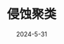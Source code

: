 ---
title: "侵蚀聚类"
collection: publications
permalink: /publication/paper-18_erosion_clustering
date: 2024-5-31
venue: '电子学报'
link: 'https://www.ejournal.org.cn/CN/10.12263/DZXB.20231146'
paperurl: '/files/paper-18_erosion_clustering/paper.pdf'
citation: 'Mingjing Du, Fuyu Wu, Yurui Li, Yongquan Dong<sup>*</sup>.侵蚀聚类.&quot; <i>电子学报</i>, 2024.'
---